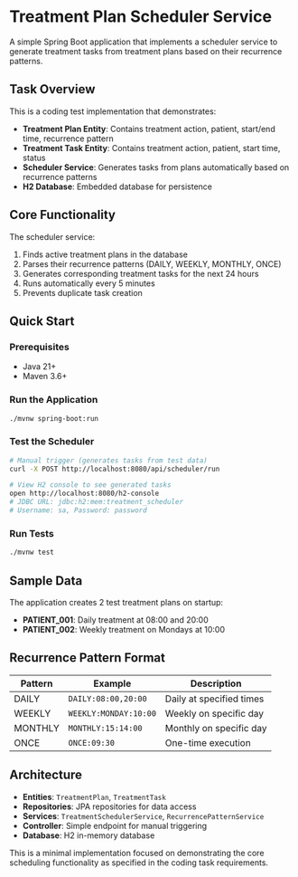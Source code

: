 # Treatment Plan Scheduler Service

A simple Spring Boot application that implements a scheduler service to generate treatment tasks from treatment plans based on their recurrence patterns.

## Task Overview

This is a coding test implementation that demonstrates:
- **Treatment Plan Entity**: Contains treatment action, patient, start/end time, recurrence pattern
- **Treatment Task Entity**: Contains treatment action, patient, start time, status  
- **Scheduler Service**: Generates tasks from plans automatically based on recurrence patterns
- **H2 Database**: Embedded database for persistence

## Core Functionality

The scheduler service:
1. Finds active treatment plans in the database
2. Parses their recurrence patterns (DAILY, WEEKLY, MONTHLY, ONCE)
3. Generates corresponding treatment tasks for the next 24 hours
4. Runs automatically every 5 minutes
5. Prevents duplicate task creation

## Quick Start

### Prerequisites
- Java 21+
- Maven 3.6+

### Run the Application
```bash
./mvnw spring-boot:run
```

### Test the Scheduler
```bash
# Manual trigger (generates tasks from test data)
curl -X POST http://localhost:8080/api/scheduler/run

# View H2 console to see generated tasks
open http://localhost:8080/h2-console
# JDBC URL: jdbc:h2:mem:treatment_scheduler
# Username: sa, Password: password
```

### Run Tests
```bash
./mvnw test
```

## Sample Data

The application creates 2 test treatment plans on startup:
- **PATIENT_001**: Daily treatment at 08:00 and 20:00
- **PATIENT_002**: Weekly treatment on Mondays at 10:00

## Recurrence Pattern Format

| Pattern | Example | Description |
|---------|---------|-------------|
| DAILY | `DAILY:08:00,20:00` | Daily at specified times |
| WEEKLY | `WEEKLY:MONDAY:10:00` | Weekly on specific day |
| MONTHLY | `MONTHLY:15:14:00` | Monthly on specific day |
| ONCE | `ONCE:09:30` | One-time execution |

## Architecture

- **Entities**: `TreatmentPlan`, `TreatmentTask`
- **Repositories**: JPA repositories for data access
- **Services**: `TreatmentSchedulerService`, `RecurrencePatternService`
- **Controller**: Simple endpoint for manual triggering
- **Database**: H2 in-memory database

This is a minimal implementation focused on demonstrating the core scheduling functionality as specified in the coding task requirements.

